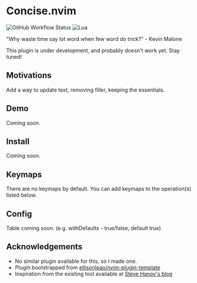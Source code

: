# Concise.nvim

![GitHub Workflow Status](https://img.shields.io/github/actions/workflow/status/keevan/concise.nvim/default.yml?branch=main&style=for-the-badge)
![Lua](https://img.shields.io/badge/Made%20with%20Lua-blueviolet.svg?style=for-the-badge&logo=lua)

"Why waste time say lot word when few word do trick?" - Kevin Malone

This plugin is under development, and probably doesn't work yet. Stay tuned!

## Motivations

Add a way to update text, removing filler, keeping the essentials.

## Demo

Coming soon.


## Install

Coming soon.


## Keymaps

There are no keymaps by default. You can add keymaps to the operation(s) listed below.

## Config

Table coming soon. (e.g. withDefaults - true/false, default true)

## Acknowledgements

- No similar plugin available for this, so I made one.
- Plugin bootstrapped from [ellisonleao/nvim-plugin-template](https://github.com/ellisonleao/nvim-plugin-template)
- Inspiration from the existing tool available at [Steve Hanov's blog](http://stevehanov.ca/blog/?id=52)
